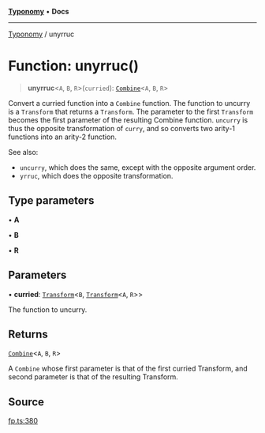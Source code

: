 [**Typonomy**](../README.md) • **Docs**

***

[Typonomy](../globals.md) / unyrruc

# Function: unyrruc()

> **unyrruc**\<`A`, `B`, `R`\>(`curried`): [`Combine`](../type-aliases/Combine.md)\<`A`, `B`, `R`\>

Convert a curried function into a `Combine` function.
The function to uncurry is a `Transform` that returns a `Transform`.
The parameter to the first `Transform` becomes the first parameter of the resulting Combine function.
`uncurry` is thus the opposite transformation of `curry`,
and so converts two arity-1 functions into an arity-2 function.

See also:
  * `uncurry`, which does the same, except with the opposite argument order.
  * `yrruc`, which does the opposite transformation.

## Type parameters

• **A**

• **B**

• **R**

## Parameters

• **curried**: [`Transform`](../type-aliases/Transform.md)\<`B`, [`Transform`](../type-aliases/Transform.md)\<`A`, `R`\>\>

The function to uncurry.

## Returns

[`Combine`](../type-aliases/Combine.md)\<`A`, `B`, `R`\>

A `Combine` whose first parameter is that of the first curried Transform,
 and second parameter is that of the resulting Transform.

## Source

[fp.ts:380](https://github.com/softcraft-development/typonomy/blob/bcea019d216cf7f686cf96fe07d66281dfcae070/src/fp.ts#L380)
